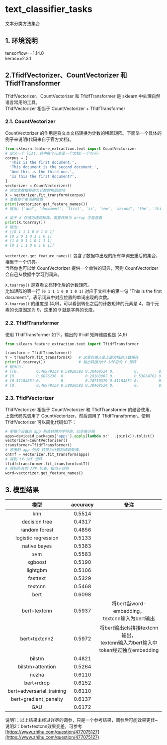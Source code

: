 # text_classifier_tasks
文本分类方法集合

## 1. 环境说明
tensorflow==1.14.0  
keras==2.3.1

## 2.TfidfVectorizer、CountVectorizer 和 TfidfTransformer
TfidfVectorizer、CountVectorizer 和 TfidfTransformer 是 sklearn 中处理自然语言常用的工具。  
TfidfVectorizer 相当于 CountVectorizer + TfidfTransformer

### 2.1. CountVectorizer
CountVectorizer 的作用是将文本文档转换为计数的稀疏矩阵。下面举一个具体的例子来说明(代码来自于官方文档)。
```python
from sklearn.feature_extraction.text import CountVectorizer
# 定义一个 list，其中每个元素是一个文档(一个句子)
corpus = [
  'This is the first document.',
  'This document is the second document.',
  'And this is the third one.',
  'Is this the first document?',
]
vectorizer = CountVectorizer()
# 将文本数据转换为计数的稀疏矩阵
X = vectorizer.fit_transform(corpus)
# 查看每个单词的位置
print(vectorizer.get_feature_names())
# 输出: ['and', 'document', 'first', 'is', 'one', 'second', 'the', 'third', 'this']

# 由于 X 存储为稀疏矩阵，需要转换为 array 才能查看
print(X.toarray())
# 输出:
# [[0 1 1 1 0 0 1 0 1]
# [0 2 0 1 0 1 1 0 1]
# [1 0 0 1 1 0 1 1 1]
# [0 1 1 1 0 0 1 0 1]]
```

`vectorizer.get_feature_names()` 包含了数据中出现的所有单词去重后的集合，相当于一个词典。  
当然你也可以给 CountVectorizer 提供一个单独的词典，否则 CountVectorizer 会自己从数据中学习到词典。  

`X.toarray()` 是查看文档转化后的计数矩阵。  
比如矩阵的第一行 `[0 1 1 1 0 0 1 0 1]` 对应于文档中的第一句 "This is the first document."，表示词典中对应位置的单词出现的次数。  
`X.toarray()` 的维度是 (4,9)，可以看到转化之后的计数矩阵的元素是 4，每个元素的长度固定为 9，这里的 9 就是字典的长度。  

### 2.2. TfidfTransformer
使用 TfidfTransformer 如下，输出的 tf-idf 矩阵维度也是 (4,9)
```python
from sklearn.feature_extraction.text import TfidfTransformer

transform = TfidfTransformer()    
Y = transform.fit_transform(X)   # 这里的输入是上面文档的计数矩阵
print(Y.toarray())               # 输出转换为tf-idf后的 Y 矩阵
# 输出为：
# [[0.        0.46979139 0.58028582 0.38408524 0.         0.         0.38408524 0.         0.38408524]
# [0.         0.6876236  0.         0.28108867 0.         0.53864762 0.28108867 0.         0.28108867]
# [0.51184851 0.         0.         0.26710379 0.51184851 0.         0.26710379 0.51184851 0.26710379]
# [0.         0.46979139 0.58028582 0.38408524 0.         0.         0.38408524 0.         0.38408524]]
```

### 2.3. TfidfVectorizer
TfidfVectorizer 相当于 CountVectorizer 和 TfidfTransformer 的结合使用。  
上面代码先调用了 CountVectorizer，然后调用了 TfidfTransformer。使用 TfidfVectorizer 可以简化代码如下：  
```python
# 把每个设备的 app 列表转换为字符串，以空格分隔
apps=deviceid_packages['apps'].apply(lambda x:' '.join(x)).tolist()
vectorizer=CountVectorizer()
transformer=TfidfTransformer()
# 原来的 app 列表 转换为计数的稀疏矩阵。
cntTf = vectorizer.fit_transform(apps)
# 得到 tf-idf 矩阵
tfidf=transformer.fit_transform(cntTf)
# 得到所有的 APP 列表，相当于词典
word=vectorizer.get_feature_names()
```

## 3. 模型结果

|模型|accuracy|备注|
| :---: | :---: | :---: | 
|knn|0.5514||
|decision tree|0.4317||
|random forest|0.4856||
|logistic regression|0.5133||
|native bayes|0.5383||
|svm|0.5583||
|xgboost|0.5190||
|lightgbm|0.5106||
|fasttext|0.5329||
|textcnn|0.5468||
|bert|0.6098||
|bert+textcnn|0.5937|将bert当word-embedding，<br>textcnn输入为bert输出|
|bert+textcnn2|0.5972|将bert输出cls拼接textcnn输出，<br>textcnn输入为bert输入中token经过独立embedding|
|bilstm|0.4821||
|bilstm+attention|0.5264||
|nezha|0.6110||
|bert+rdrop|0.6152||
|bert+adversarial_training|0.6110||
|bert+gradient_penalty|0.6137||
|GAU|0.6172||

说明1：以上结果未经过详尽的调参，只是一个参考结果，调参后可能效果更佳~  
说明2：bert+textcnn效果变差，可参考[https://www.zhihu.com/question/477075127](https://www.zhihu.com/question/477075127)  
